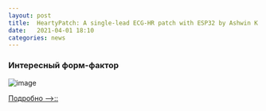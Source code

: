 ```yaml
---
layout: post
title:  HeartyPatch: A single-lead ECG-HR patch with ESP32 by Ashwin K Whitchurch.
date:   2021-04-01 18:10
categories: news
---
```


### Интересный форм-фактор

![image](https://pbs.twimg.com/media/C9qkryOWAAAWu5b?format=jpg&name=large)

[Подробно -->::](https://hackaday.io/project/21046-heartypatch-a-single-lead-ecg-hr-patch-with-esp32)
